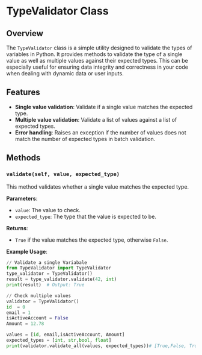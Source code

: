 # TypeValidator Class

## Overview

The `TypeValidator` class is a simple utility designed to validate the types of variables in Python. It provides methods to validate the type of a single value as well as multiple values against their expected types. This can be especially useful for ensuring data integrity and correctness in your code when dealing with dynamic data or user inputs.

## Features

- **Single value validation**: Validate if a single value matches the expected type.
- **Multiple value validation**: Validate a list of values against a list of expected types.
- **Error handling**: Raises an exception if the number of values does not match the number of expected types in batch validation.

## Methods

### `validate(self, value, expected_type)`

This method validates whether a single value matches the expected type.

**Parameters**:
- `value`: The value to check.
- `expected_type`: The type that the value is expected to be.

**Returns**:
- `True` if the value matches the expected type, otherwise `False`.

**Example Usage**:
```python
// Validate a single Variabale
from TypeValidator import TypeValidator
type_validator = TypeValidator()
result = type_validator.validate(42, int)
print(result)  # Output: True

// Check multiple values
validator = TypeValidator()
id  = 0
email = 1
isActiveAccount = False
Amount = 12.78

values = [id, email,isActiveAccount, Amount]
expected_types = [int, str,bool, float]
print(validator.validate_all(values, expected_types))# [True,False, True, True]

